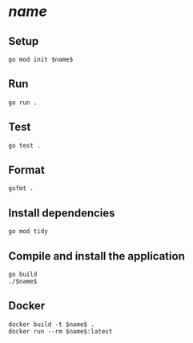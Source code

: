 # $name$

## Setup
```shell
go mod init $name$
```

## Run
```shell
go run .
```

## Test
```shell
go test .
```

## Format
```shell
gofmt .
```

## Install dependencies
```shell
go mod tidy
```

## Compile and install the application
```shell
go build
./$name$
``` 

## Docker
```shell
docker build -t $name$ .
docker run --rm $name$:latest
```